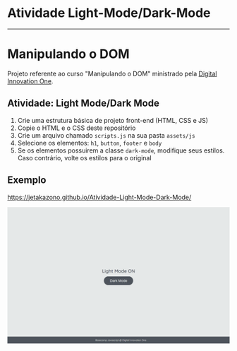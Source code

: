 # Atividade Light-Mode/Dark-Mode
-------
# Manipulando o DOM

Projeto referente ao curso "Manipulando o DOM" ministrado pela [Digital Innovation One](https://digitalinnovation.one/).

## Atividade: Light Mode/Dark Mode

1. Crie uma estrutura básica de projeto front-end (HTML, CSS e JS)
2. Copie o HTML e o CSS deste repositório
3. Crie um arquivo chamado `scripts.js` na sua pasta `assets/js`
4. Selecione os elementos: `h1`, `button`, `footer` e `body`
5. Se os elementos possuirem a classe `dark-mode`, modifique seus estilos. Caso contrário, volte os estilos para o original

## Exemplo
<https://jetakazono.github.io/Atividade-Light-Mode-Dark-Mode/>

![Exercício Dark Mode e Light Mode](./dark-mode-exercicio.gif)


